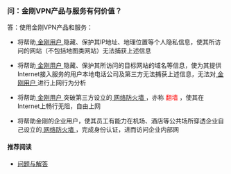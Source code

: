 ### 问：金刚VPN产品与服务有何价值？

答：使用金刚VPN产品和服务：

- 将帮助[ 金刚用户 ](https://a2zitpro.github.io/web/金刚用户)隐藏、保护其IP地址、地理位置等个人隐私信息，使其所访问的网站（不包括地图类网站）无法捕获上述信息

- 将帮助[ 金刚用户 ](https://a2zitpro.github.io/web/金刚用户)隐藏、保护其所访问的目标网站的域名等信息，使为其提供Internet接入服务的用户本地电话公司及第三方无法捕获上述信息，无法对[ 金刚用户 ](https://a2zitpro.github.io/web/金刚用户)进行上网行为分析

- 将帮助[ 金刚用户 ](https://a2zitpro.github.io/web/金刚用户)突破第三方设立的[ 网络防火墙 ](https://a2zitpro.github.io/web/防火墙)，亦称<font color="Red"> 翻墙 </font>，使其在Internet上畅行无阻，自由上网

- 将帮助金刚的企业用户，使其员工有能力在机场、酒店等公共场所穿透企业自己设立的[ 网络防火墙 ](https://a2zitpro.github.io/web/防火墙)，完成身份认证，进而访问企业内部网

#### 推荐阅读
- [ 问题与解答 ](https://a2zitpro.github.io/web/问题与解答)



